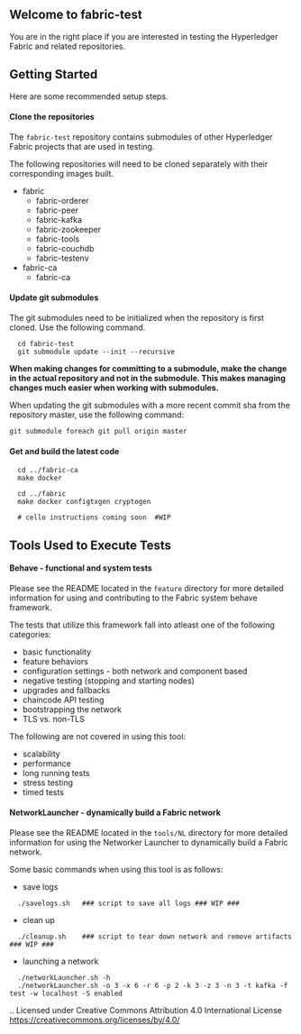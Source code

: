 Welcome to fabric-test
-------
You are in the right place if you are interested in testing the Hyperledger Fabric and related repositories.

## Getting Started
Here are some recommended setup steps.

#### Clone the repositories
The `fabric-test` repository contains submodules of other Hyperledger Fabric projects that are used in testing.

The following repositories will need to be cloned separately with their corresponding images built.
* fabric
    * fabric-orderer
    * fabric-peer
    * fabric-kafka
    * fabric-zookeeper
    * fabric-tools
    * fabric-couchdb
    * fabric-testenv
* fabric-ca
    * fabric-ca


#### Update git submodules
The git submodules need to be initialized when the repository is first cloned. Use the following command.
```
  cd fabric-test
  git submodule update --init --recursive
```
**When making changes for committing to a submodule, make the change in the actual repository and not in the submodule. This makes managing changes much easier when working with submodules.**

When updating the git submodules with a more recent commit sha from the repository master, use the following command:
```
git submodule foreach git pull origin master
```

#### Get and build the latest code

```
  cd ../fabric-ca
  make docker

  cd ../fabric
  make docker configtxgen cryptogen

  # cello instructions coming soon  #WIP
```

## Tools Used to Execute Tests

#### Behave - functional and system tests
Please see the README located in the `feature` directory for more detailed information for using and contributing to the Fabric system behave framework.

The tests that utilize this framework fall into atleast one of the following categories:
* basic functionality
* feature behaviors
* configuration settings - both network and component based
* negative testing (stopping and starting nodes)
* upgrades and fallbacks
* chaincode API testing
* bootstrapping the network
* TLS vs. non-TLS

The following are not covered in using this tool:
* scalability
* performance
* long running tests
* stress testing
* timed tests

#### NetworkLauncher - dynamically build a Fabric network
Please see the README located in the `tools/NL` directory for more detailed information for using the Networker Launcher to dynamically build a Fabric network.

Some basic commands when using this tool is as follows:
* save logs
```
  ./savelogs.sh   ### script to save all logs ### WIP ###
```
* clean up
```
  ./cleanup.sh    ### script to tear down network and remove artifacts ### WIP ###
```
* launching a network
```
  ./networkLauncher.sh -h
  ./networkLauncher.sh -o 3 -x 6 -r 6 -p 2 -k 3 -z 3 -n 3 -t kafka -f test -w localhost -S enabled
```

.. Licensed under Creative Commons Attribution 4.0 International License
   https://creativecommons.org/licenses/by/4.0/
